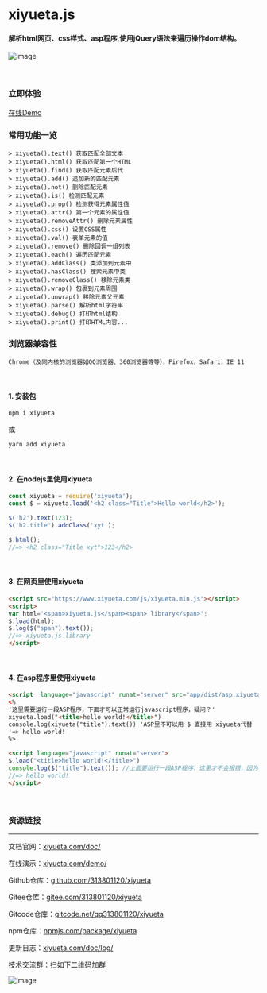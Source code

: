 # xiyueta.js
#### 解析html网页、css样式、asp程序,使用jQuery语法来遍历操作dom结构。

![image](https://www.xiyueta.com/images/xiyueta_demo.gif)

<br/>

### 立即体验
<a href="https://www.xiyueta.com/demo/" target="_blank">在线Demo</a>

### 常用功能一览
```
> xiyueta().text() 获取匹配全部文本
> xiyueta().html() 获取匹配第一个HTML
> xiyueta().find() 获取匹配元素后代
> xiyueta().add() 追加新的匹配元素
> xiyueta().not() 删除匹配元素
> xiyueta().is() 检测匹配元素
> xiyueta().prop() 检测获得元素属性值
> xiyueta().attr() 第一个元素的属性值
> xiyueta().removeAttr() 删除元素属性
> xiyueta().css() 设置CSS属性
> xiyueta().val() 表单元素的值
> xiyueta().remove() 删除回调一组列表
> xiyueta().each() 遍历匹配元素
> xiyueta().addClass() 类添加到元素中
> xiyueta().hasClass() 搜索元素中类
> xiyueta().removeClass() 移除元素类
> xiyueta().wrap() 包裹到元素周围
> xiyueta().unwrap() 移除元素父元素
> xiyueta().parse() 解析html字符串
> xiyueta().debug() 打印html结构
> xiyueta().print() 打印HTML内容...
```
### 浏览器兼容性
```Chrome（及同内核的浏览器如QQ浏览器、360浏览器等等），Firefox，Safari，IE 11```

<br/>

#### 1. 安装包
  ```bash
  npm i xiyueta
  ```
或
  ```bash
  yarn add xiyueta
  ```

<br/>

#### 2. 在nodejs里使用xiyueta
```js
const xiyueta = require('xiyueta');
const $ = xiyueta.load('<h2 class="Title">Hello world</h2>');

$('h2').text(123);
$('h2.title').addClass('xyt');

$.html();
//=> <h2 class="Title xyt">123</h2>
```
<br/>

#### 3. 在网页里使用xiyueta
```html
<script src="https://www.xiyueta.com/js/xiyueta.min.js"></script>
<script>
var html='<span>xiyueta.js</span><span> library</span>'; 
$.load(html);
$.log($("span").text());
//=> xiyueta.js library
</script>
```
<br/>

#### 4. 在asp程序里使用xiyueta
```html
<script  language="javascript" runat="server" src="app/dist/asp.xiyueta.min.js"></script> 
<%
'这里需要运行一段ASP程序，下面才可以正常运行javascript程序，疑问？'
xiyueta.load("<title>hello world!</title>")
console.log(xiyueta("title").text()) 'ASP里不可以用 $ 直接用 xiyueta代替
'=> hello world!
%>

<script language="javascript" runat="server">
$.load("<title>hello world!</title>")
console.log($("title").text()); //上面要运行一段ASP程序，这里才不会报错，因为要用到ASP程序里的response.write输出函数
//=> hello world! 
</script>
```

<br/>

### 资源链接
<hr>

文档官网：<a href="https://www.xiyueta.com/doc/" target="_blank">xiyueta.com/doc/</a>

在线演示：<a href="https://www.xiyueta.com/demo/" target="_blank">xiyueta.com/demo/</a>

Github仓库：<a href="https://github.com/313801120/xiyueta" target="_blank">github.com/313801120/xiyueta</a> 

Gitee仓库：<a href="https://gitee.com/313801120/xiyueta" target="_blank">gitee.com/313801120/xiyueta</a>

Gitcode仓库：<a href="https://gitcode.net/qq313801120/xiyueta" target="_blank">gitcode.net/qq313801120/xiyueta</a> 

npm仓库：<a href="https://www.npmjs.com/package/xiyueta" target="_blank">npmjs.com/package/xiyueta</a> 

更新日志：<a href="https://www.xiyueta.com/doc/log/" target="_blank">xiyueta.com/doc/log/</a>

技术交流群：扫如下二维码加群

![image](https://www.xiyueta.com/images/qq2_qrcode.png)